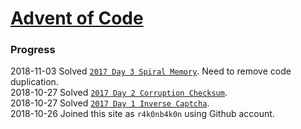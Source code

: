 # [Advent of Code](https://adventofcode.com/)
### Progress

2018-11-03 Solved [`2017 Day 3 Spiral Memory`](./2017/Day_3_Spiral_Memory). Need to remove code duplication.  
2018-10-27 Solved [`2017 Day 2 Corruption Checksum`](./2017/Day_2_Corruption_Checksum).  
2018-10-27 Solved [`2017 Day 1 Inverse Captcha`](./2017/Day_1_Inverse_Captcha).  
2018-10-26 Joined this site as `r4k0nb4k0n` using Github account.

